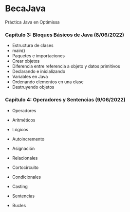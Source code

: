 # BecaJava
Práctica Java en Optimissa

### Capítulo 3: Bloques Básicos de Java (8/06/2022)

- Estructura de clases
- main()
- Paquetes e importaciones
- Crear objetos
- Diferencia entre referencia a objeto y datos primitivos
- Declarando e inicializando
- Variables en Java
- Ordenando elementos en una clase
- Destruyendo objetos

### Capítulo 4: Operadores y Sentencias (9/06/2022)

- Operadores
 - Aritméticos
 - Lógicos
 - Autoincremento
 - Asignación
 - Relacionales
 - Cortocircuito
 - Condicionales

- Casting
- Sentencias
- Bucles
